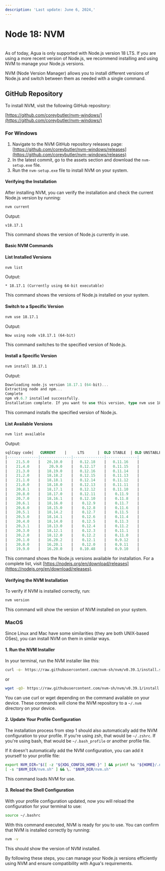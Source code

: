 ```yaml
---
description: 'Last update: June 6, 2024,'
---
```


# Node 18: NVM

\
As of today, Agua is only supported with Node.js version 18 LTS. If you are using a more recent version of Node.js, we recommend installing and using NVM to manage your Node.js versions.

NVM (Node Version Manager) allows you to install different versions of Node.js and switch between them as needed with a single command.

## GitHub Repository

To install NVM, visit the following GitHub repository:

[https://github.com/coreybutler/nvm-windows/](https://github.com/coreybutler/nvm-windows/)

### For Windows

1. Navigate to the NVM GitHub repository releases page:\
   [https://github.com/coreybutler/nvm-windows/releases](https://github.com/coreybutler/nvm-windows/releases)
2. In the latest commit, go to the assets section and download the `nvm-setup.exe` file.
3. Run the `nvm-setup.exe` file to install NVM on your system.

#### Verifying the Installation

After installing NVM, you can verify the installation and check the current Node.js version by running:

```sh
nvm current
```

Output:

```
v18.17.1
```

This command shows the version of Node.js currently in use.

#### Basic NVM Commands

#### List Installed Versions

```sh
nvm list
```

Output:

```arduino
* 18.17.1 (Currently using 64-bit executable)
```

This command shows the versions of Node.js installed on your system.

#### Switch to a Specific Version

```sh
nvm use 18.17.1
```

Output:

```arduino
Now using node v18.17.1 (64-bit)
```

This command switches to the specified version of Node.js.

#### Install a Specific Version

```sh
nvm install 18.17.1
```

Output:

```rust
Downloading node.js version 18.17.1 (64-bit)...
Extracting node and npm...
Complete
npm v9.6.7 installed successfully.
Installation complete. If you want to use this version, type nvm use 18.17.1
```

This command installs the specified version of Node.js.

#### List Available Versions

```sh
nvm list available
```

Output:

```sql
sqlCopy code|   CURRENT    |     LTS      |  OLD STABLE  | OLD UNSTABLE |
|--------------|--------------|--------------|--------------|
|    21.5.0    |   20.10.0    |   0.12.18    |   0.11.16    |
|    21.4.0    |    20.9.0    |   0.12.17    |   0.11.15    |
|    21.3.0    |   18.19.0    |   0.12.16    |   0.11.14    |
|    21.2.0    |   18.18.2    |   0.12.15    |   0.11.13    |
|    21.1.0    |   18.18.1    |   0.12.14    |   0.11.12    |
|    21.0.0    |   18.18.0    |   0.12.13    |   0.11.11    |
|    20.8.1    |   18.17.1    |   0.12.12    |   0.11.10    |
|    20.8.0    |   18.17.0    |   0.12.11    |    0.11.9    |
|    20.7.0    |   18.16.1    |   0.12.10    |    0.11.8    |
|    20.6.1    |   18.16.0    |    0.12.9    |    0.11.7    |
|    20.6.0    |   18.15.0    |    0.12.8    |    0.11.6    |
|    20.5.1    |   18.14.2    |    0.12.7    |    0.11.5    |
|    20.5.0    |   18.14.1    |    0.12.6    |    0.11.4    |
|    20.4.0    |   18.14.0    |    0.12.5    |    0.11.3    |
|    20.3.1    |   18.13.0    |    0.12.4    |    0.11.2    |
|    20.3.0    |   18.12.1    |    0.12.3    |    0.11.1    |
|    20.2.0    |   18.12.0    |    0.12.2    |    0.11.0    |
|    20.1.0    |   16.20.2    |    0.12.1    |    0.9.12    |
|    20.0.0    |   16.20.1    |    0.12.0    |    0.9.11    |
|    19.9.0    |   16.20.0    |   0.10.48    |    0.9.10    |
```

This command shows the Node.js versions available for installation. For a complete list, visit [https://nodejs.org/en/download/releases](https://nodejs.org/en/download/releases).

#### Verifying the NVM Installation

To verify if NVM is installed correctly, run:

```sh
nvm version
```

This command will show the version of NVM installed on your system.

### MacOS

Since Linux and Mac have some similarities (they are both UNIX-based OSes), you can install NVM on them in similar ways.

#### 1. Run the NVM Installer

In your terminal, run the NVM installer like this:

```sh
curl -o- https://raw.githubusercontent.com/nvm-sh/nvm/v0.39.1/install.sh | bash
```

or

```sh
wget -qO- https://raw.githubusercontent.com/nvm-sh/nvm/v0.39.1/install.sh | bash
```

You can use curl or wget depending on the command available on your device. These commands will clone the NVM repository to a `~/.nvm` directory on your device.

#### 2. Update Your Profile Configuration

The installation process from step 1 should also automatically add the NVM configuration to your profile. If you're using zsh, that would be `~/.zshrc`. If you're using bash, that would be `~/.bash_profile` or another profile file.

If it doesn't automatically add the NVM configuration, you can add it yourself to your profile file:

```sh
export NVM_DIR="$([ -z "${XDG_CONFIG_HOME-}" ] && printf %s "${HOME}/.nvm" || printf %s "${XDG_CONFIG_HOME}/nvm")"
[ -s "$NVM_DIR/nvm.sh" ] && \. "$NVM_DIR/nvm.sh"
```

This command loads NVM for use.

#### 3. Reload the Shell Configuration

With your profile configuration updated, now you will reload the configuration for your terminal to use:

```sh
source ~/.bashrc
```

With this command executed, NVM is ready for you to use. You can confirm that NVM is installed correctly by running:

```sh
nvm -v
```

This should show the version of NVM installed.

By following these steps, you can manage your Node.js versions efficiently using NVM and ensure compatibility with Agua's requirements.
